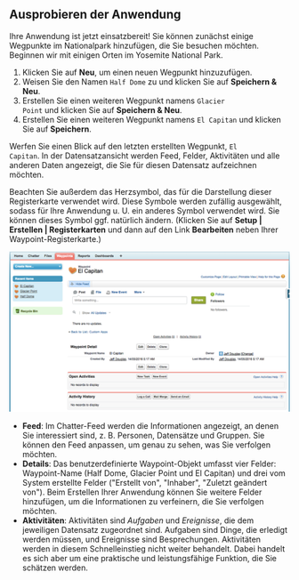## Ausprobieren der Anwendung
Ihre Anwendung ist jetzt einsatzbereit! Sie können zunächst einige Wegpunkte im Nationalpark hinzufügen, die Sie besuchen möchten. Beginnen wir mit einigen Orten im Yosemite National Park.

1. Klicken Sie auf **Neu**, um einen neuen Wegpunkt hinzuzufügen. 
2. Weisen Sie den Namen <code>Half Dome</code> zu und klicken Sie auf **Speichern & Neu**.  
3. Erstellen Sie einen weiteren Wegpunkt namens <code>Glacier Point</code> und klicken Sie auf **Speichern & Neu**.  
4. Erstellen Sie einen weiteren Wegpunkt namens <code>El Capitan</code> und klicken Sie auf **Speichern**.  

Werfen Sie einen Blick auf den letzten erstellten Wegpunkt, <code>El Capitan</code>. In der Datensatzansicht werden Feed, Felder, Aktivitäten und alle anderen Daten angezeigt, die Sie für diesen Datensatz aufzeichnen möchten.

Beachten Sie außerdem das Herzsymbol, das für die Darstellung dieser Registerkarte verwendet wird. Diese Symbole werden zufällig ausgewählt, sodass für Ihre Anwendung u. U. ein anderes Symbol verwendet wird. Sie können dieses Symbol ggf. natürlich ändern. (Klicken Sie auf **Setup | Erstellen | Registerkarten** und dann auf den Link **Bearbeiten** neben Ihrer Waypoint-Registerkarte.)

![Registerkarten-Benutzeroberfläche der Anwendung](create_app.png)

* **Feed**: Im Chatter-Feed werden die Informationen angezeigt, an denen Sie interessiert sind, z. B. Personen, Datensätze und Gruppen. Sie können den Feed anpassen, um genau zu sehen, was Sie verfolgen möchten.
* **Details**: Das benutzerdefinierte Waypoint-Objekt umfasst vier Felder: Waypoint-Name (Half Dome, Glacier Point und El Capitan) und drei vom System erstellte Felder ("Erstellt von", "Inhaber", "Zuletzt geändert von"). Beim Erstellen Ihrer Anwendung können Sie weitere Felder hinzufügen, um die Informationen zu verfeinern, die Sie verfolgen möchten.
* **Aktivitäten**: Aktivitäten sind *Aufgaben* und *Ereignisse*, die dem jeweiligen Datensatz zugeordnet sind. Aufgaben sind Dinge, die erledigt werden müssen, und Ereignisse sind Besprechungen. Aktivitäten werden in diesem Schnelleinstieg nicht weiter behandelt. Dabei handelt es sich aber um eine praktische und leistungsfähige Funktion, die Sie schätzen werden.
